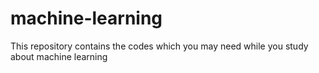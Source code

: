 # machine-learning
This repository contains the codes which you may need while you study about machine learning
